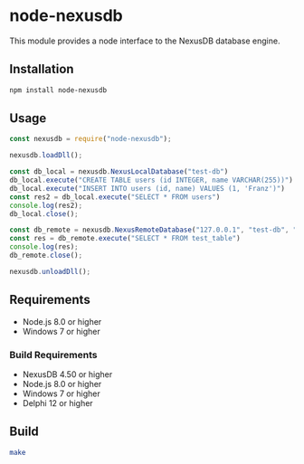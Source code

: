 # node-nexusdb

This module provides a node interface to the NexusDB database engine.

## Installation

```bash
npm install node-nexusdb
```

## Usage

```javascript
const nexusdb = require("node-nexusdb");

nexusdb.loadDll();

const db_local = nexusdb.NexusLocalDatabase("test-db")
db_local.execute("CREATE TABLE users (id INTEGER, name VARCHAR(255))")
db_local.execute("INSERT INTO users (id, name) VALUES (1, 'Franz')")
const res2 = db_local.execute("SELECT * FROM users")
console.log(res2);
db_local.close();

const db_remote = nexusdb.NexusRemoteDatabase("127.0.0.1", "test-db", "administrator", "NexusDB")
const res = db_remote.execute("SELECT * FROM test_table")
console.log(res);
db_remote.close();

nexusdb.unloadDll();
```

## Requirements

* Node.js 8.0 or higher
* Windows 7 or higher

### Build Requirements

* NexusDB 4.50 or higher
* Node.js 8.0 or higher
* Windows 7 or higher
* Delphi 12 or higher

## Build

```bash
make
```
